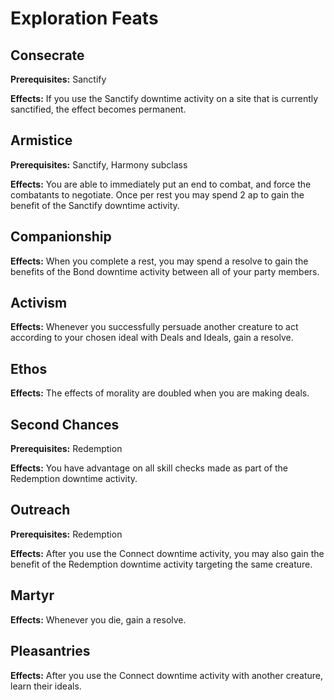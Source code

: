 # Exploration Feats

## Consecrate

**Prerequisites:** Sanctify

**Effects:** If you use the Sanctify downtime activity on a site that is currently sanctified, the effect becomes permanent.

## Armistice

**Prerequisites:** Sanctify, Harmony subclass

**Effects:** You are able to immediately put an end to combat, and force the combatants to negotiate. Once per rest you may spend 2 ap to gain the benefit of the Sanctify downtime activity.

## Companionship

**Effects:** When you complete a rest, you may spend a resolve to gain the benefits of the Bond downtime activity between all of your party members.

## Activism

**Effects:** Whenever you successfully persuade another creature to act according to your chosen ideal with Deals and Ideals, gain a resolve.

## Ethos

**Effects:** The effects of morality are doubled when you are making deals.

## Second Chances

**Prerequisites:** Redemption

**Effects:** You have advantage on all skill checks made as part of the Redemption downtime activity.

## Outreach

**Prerequisites:** Redemption

**Effects:** After you use the Connect downtime activity, you may also gain the benefit of the Redemption downtime activity targeting the same creature.

## Martyr

**Effects:** Whenever you die, gain a resolve.

## Pleasantries

**Effects:** After you use the Connect downtime activity with another creature, learn their ideals.
